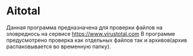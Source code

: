 # Aitotal

Данная программа предназначена для проверки файлов на зловреднось на сервисе https://www.virustotal.com
В программе предусмотрено проверка как отдельных файлов так и архивов(архив распаковывается во временную папку).
